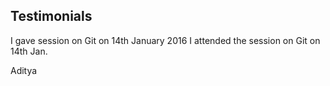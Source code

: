 Testimonials
-------
I gave session on Git on 14th January 2016
I attended the session on Git on 14th Jan.

Aditya
